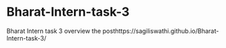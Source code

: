 # Bharat-Intern-task-3
Bharat Intern task 3 
overview the posthttps://sagiliswathi.github.io/Bharat-Intern-task-3/
